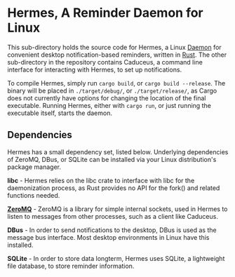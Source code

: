# Hermes, A Reminder Daemon for Linux

This sub-directory holds the source code for Hermes, a Linux [Daemon](https://en.wikipedia.org/wiki/Daemon_(computing)) for convenient desktop notification-based reminders, written in [Rust](https://www.rust-lang.org/). The other sub-directory in the repository contains Caduceus, a command line interface for interacting with Hermes, to set up notifications.

To compile Hermes, simply run `cargo build`, or `cargo build --release`. The binary will be placed in `./target/debug/`, or `./target/release/`, as Cargo does not currently have options for changing the location of the final executable. Running Hermes, either with `cargo run`, or just running the executable itself, starts the daemon.

## Dependencies

Hermes has a small dependency set, listed below. Underlying dependencies of ZeroMQ, DBus, or SQLite can be installed via your Linux distribution's package manager.

__libc__ - Hermes relies on the libc crate to interface with libc for the daemonization process, as Rust provides no API for the fork() and related functions needed.

[__ZeroMQ__](https://zeromq.org/) - ZeroMQ is a library for simple internal sockets, used in Hermes to listen to messages from other processes, such as a client like Caduceus.

__DBus__ - In order to send notifications to the desktop, DBus is used as the message bus interface. Most desktop environments in Linux have this installed.

__SQLite__ - In order to store data longterm, Hermes uses SQLite, a lightweight file database, to store reminder information.

